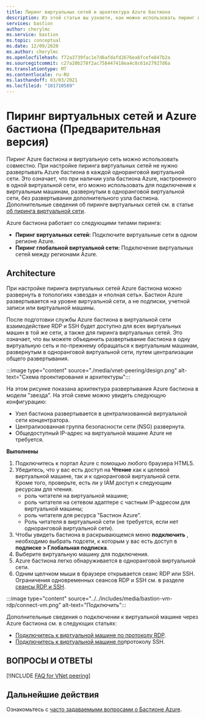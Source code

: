 ```yaml
---
title: Пиринг виртуальных сетей и архитектура Azure бастиона
description: Из этой статьи вы узнаете, как можно использовать пиринг виртуальных сетей и Azure бастиона для подключения к виртуальным машинам.
services: bastion
author: cherylmc
ms.service: bastion
ms.topic: conceptual
ms.date: 12/09/2020
ms.author: cherylmc
ms.openlocfilehash: f72a3739fac1e7d6afdafd2676ea6fcefe847b2a
ms.sourcegitcommit: c27a20b278f2ac758447418ea4c8c61e27927d6a
ms.translationtype: MT
ms.contentlocale: ru-RU
ms.lasthandoff: 03/03/2021
ms.locfileid: "101710589"
---
```

# <a name="vnet-peering-and-azure-bastion-preview"></a>Пиринг виртуальных сетей и Azure бастиона (Предварительная версия)

Пиринг Azure бастиона и виртуальную сеть можно использовать совместно. При настройке пиринга виртуальных сетей не нужно развертывать Azure бастиона в каждой одноранговой виртуальной сети. Это означает, что при наличии узла бастиона Azure, настроенного в одной виртуальной сети, его можно использовать для подключения к виртуальным машинам, развернутым в одноранговой виртуальной сети, без развертывания дополнительного узла бастиона. Дополнительные сведения об пиринге виртуальных сетей см. в статье [об пиринга виртуальной сети](../virtual-network/virtual-network-peering-overview.md).

Azure бастиона работает со следующими типами пиринга:

* **Пиринг виртуальных сетей:** Подключите виртуальные сети в одном регионе Azure.
* **Пиринг глобальной виртуальной сети:** Подключение виртуальных сетей между регионами Azure.

## <a name="architecture"></a>Architecture

При настройке пиринга виртуальных сетей Azure бастиона можно развернуть в топологиях «звезда» и «полная сеть». Бастион Azure развертывается на уровне виртуальной сети, а не подписки, учетной записи или виртуальной машины.

После подготовки службы Azure бастиона в виртуальной сети взаимодействие RDP и SSH будет доступно для всех виртуальных машин в той же сети, а также для пиринга виртуальных сетей. Это означает, что вы можете объединить развертывание бастиона в одну виртуальную сеть и по-прежнему обращаться к виртуальным машинам, развернутым в одноранговой виртуальной сети, путем централизации общего развертывания.

:::image type="content" source="./media/vnet-peering/design.png" alt-text="Схема проектирования и архитектуры":::

На этом рисунке показана архитектура развертывания Azure бастиона в модели "звезда". На этой схеме можно увидеть следующую конфигурацию:

* Узел бастиона развертывается в централизованной виртуальной сети концентратора.
* Централизованная группа безопасности сети (NSG) развернута.
* Общедоступный IP-адрес на виртуальной машине Azure не требуется.

**Выполнены**

1. Подключитесь к портал Azure с помощью любого браузера HTML5.
2. Убедитесь, что у вас есть доступ на **Чтение** как к целевой виртуальной машине, так и к одноранговой виртуальной сети. Кроме того, проверьте, есть ли у IAM доступ к следующим ресурсам для чтения.
   * роль читателя на виртуальной машине;
   * роль читателя на сетевом адаптере с частным IP-адресом для виртуальной машины;
   * роль читателя для ресурса "Бастион Azure".
   * Роль читателя в виртуальной сети (не требуется, если нет одноранговой виртуальной сети).
3. Чтобы увидеть бастиона в раскрывающемся меню **подключить** , необходимо выбрать подсети, к которым у вас есть доступ в **подписке > Глобальная подписка**.
4. Выберите виртуальную машину для подключения.
5. Azure бастиона легко обнаруживается в одноранговой виртуальной сети.
6. Одним щелчком мыши в браузере открывается сеанс RDP или SSH. Ограничения одновременных сеансов RDP и SSH см. в разделе [сеансы RDP и SSH](bastion-faq.md#limits).

  :::image type="content" source="../../includes/media/bastion-vm-rdp/connect-vm.png" alt-text="Подключить":::

   Дополнительные сведения о подключении к виртуальной машине через Azure бастиона см. в следующих статьях:

   * [Подключитесь к виртуальной машине по протоколу RDP](bastion-connect-vm-rdp.md).
   * [Подключитесь к виртуальной машине по](bastion-connect-vm-ssh.md)протоколу SSH.

## <a name="faq"></a>ВОПРОСЫ И ОТВЕТЫ

[!INCLUDE [FAQ for VNet peering](../../includes/bastion-faq-peering-include.md)]

## <a name="next-steps"></a>Дальнейшие действия

Ознакомьтесь с [часто задаваемыми вопросами о Бастионе Azure](bastion-faq.md).
